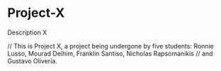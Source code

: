 # Project-X
Description X 

// This is Project X, a project being undergone by five students: Ronnie Lusso, Mourad Deihim, Franklin Santiso, Nicholas Rapsomanikis
// and Gustavo Oliveria. 
